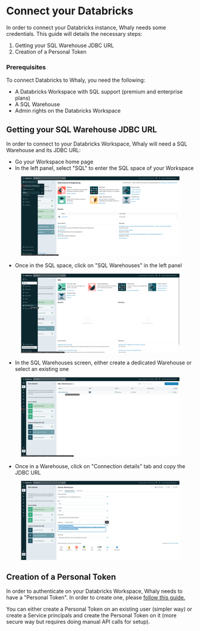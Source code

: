 # Connect your Databricks

In order to connect your Databricks instance, Whaly needs some credentials. This guide will details the necessary steps:

1. Getting your SQL Warehouse JDBC URL
2. Creation of a Personal Token

### Prerequisites <a href="#prerequisites" id="prerequisites"></a>

To connect Databricks to Whaly, you need the following:

* A Databricks Workspace with SQL support (premium and enterprise plans)
* A SQL Warehouse
* Admin rights on the Databricks Workspace

## Getting your SQL Warehouse JDBC URL

In order to connect to your Databricks Workspace, Whaly will need a SQL Warehouse and its JDBC URL:

* Go your Workspace home page
* In the left panel, select "SQL" to enter the SQL space of your Workspace

<figure><img src="../../.gitbook/assets/image (4) (3).png" alt=""><figcaption></figcaption></figure>

* Once in the SQL space, click on "SQL Warehouses" in the left panel

<figure><img src="../../.gitbook/assets/image (15).png" alt=""><figcaption></figcaption></figure>

* In the SQL Warehouses screen, either create a dedicated Warehouse or select an existing one

<figure><img src="../../.gitbook/assets/image (14).png" alt=""><figcaption></figcaption></figure>

* Once in a Warehouse, click on "Connection details" tab and copy the JDBC URL

<figure><img src="../../.gitbook/assets/image (3) (1).png" alt=""><figcaption></figcaption></figure>

## Creation of a Personal Token

In order to authenticate on your Databricks Workspace, Whaly needs to have a "Personal Token". In order to create one, please [follow this guide.](https://docs.databricks.com/dev-tools/auth.html#pat)

You can either create a Personal Token on an existing user (simpler way) or create a Service principals and create the Personal Token on it (more secure way but requires doing manual API calls for setup).

